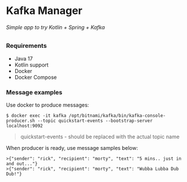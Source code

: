 # Kafka Manager

###### Simple app to try Kotlin + Spring + Kafka

### Requirements

- Java 17
- Kotlin support
- Docker
- Docker Compose

### Message examples

Use docker to produce messages:
```
$ docker exec -it kafka /opt/bitnami/kafka/bin/kafka-console-producer.sh --topic quickstart-events --bootstrap-server localhost:9092
```
> quickstart-events - should be replaced with the actual topic name

When producer is ready, use message samples below:
```
>{"sender": "rick", "recipient": "morty", "text": "5 mins.. just in and out..."}
>{"sender": "rick", "recipient": "morty", "text": "Wubba Lubba Dub Dub!"}
```
